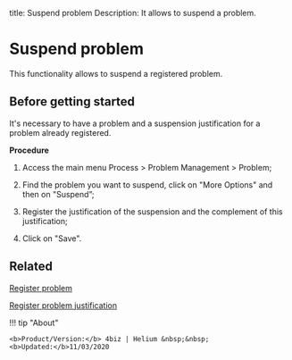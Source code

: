 title: Suspend problem
Description: It allows to suspend a problem.

# Suspend problem 

This functionality allows to suspend a registered problem.

## Before getting started

It's necessary to have a problem and a suspension justification for a problem already registered.

**Procedure**

1.	Access the main menu Process > Problem Management > Problem;

2.	Find the problem you want to suspend, click on "More Options" and then on "Suspend”;

3.	Register the justification of the suspension and the complement of this justification;

4.	Click on "Save".


Related 
------------

[Register problem](/en-us/4biz-helium/processes/problem/use/register-problem.html)

[Register problem justification](/en-us/4biz-helium/processes/problem/configuration/problem-justification.html)

!!! tip "About"

    <b>Product/Version:</b> 4biz | Helium &nbsp;&nbsp;
    <b>Updated:</b>11/03/2020
